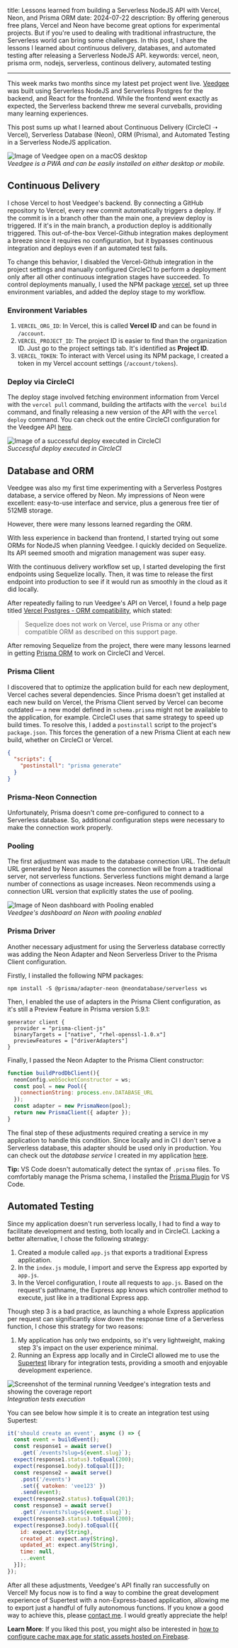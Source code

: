 title: Lessons learned from building a Serverless NodeJS API with Vercel, Neon, and Prisma ORM
date: 2024-07-22
description: By offering generous free plans, Vercel and Neon have become great options for experimental projects. But if you're used to dealing with traditional infrastructure, the Serverless world can bring some challenges. In this post, I share the lessons I learned about continuous delivery, databases, and automated testing after releasing a Serverless NodeJS API.
keywords: vercel, neon, prisma orm, nodejs, serverless, continous delivery, automated testing

---

This week marks two months since my latest pet project went live. [Veedgee](https://veedgee.compilorama.com) was built using Serverless NodeJS and Serverless Postgres for the backend, and React for the frontend. While the frontend went exactly as expected, the Serverless backend threw me several curveballs, providing many learning experiences.

This post sums up what I learned about Continuous Delivery (CircleCI ➝ Vercel), Serverless Database (Neon), ORM (Prisma), and Automated Testing in a Serverless NodeJS application.

![Image of Veedgee open on a macOS desktop](../../images/veedgee-pwa-en.png)  
_Veedgee is a PWA and can be easily installed on either desktop or mobile._

## Continuous Delivery

I chose Vercel to host Veedgee's backend. By connecting a GitHub repository to Vercel, every new commit automatically triggers a deploy. If the commit is in a branch other than the main one, a preview deploy is triggered. If it's in the main branch, a production deploy is additionally triggered. This out-of-the-box Vercel-Github integration makes deployment a breeze since it requires no configuration, but it bypasses continuous integration and deploys even if an automated test fails.

To change this behavior, I disabled the Vercel-Github integration in the project settings and manually configured CircleCI to perform a deployment only after all other continuous integration stages have succeeded. To control deployments manually, I used the NPM package [vercel](https://www.npmjs.com/package/vercel), set up three environment variables, and added the deploy stage to my workflow.

### Environment Variables

1. `VERCEL_ORG_ID`: In Vercel, this is called **Vercel ID** and can be found in `/account`.
2. `VERCEL_PROJECT_ID`: The project ID is easier to find than the organization ID. Just go to the project settings tab. It's identified as **Project ID**.
3. `VERCEL_TOKEN`: To interact with Vercel using its NPM package, I created a token in my Vercel account settings (`/account/tokens`).

### Deploy via CircleCI

The deploy stage involved fetching environment information from Vercel with the `vercel pull` command, building the artifacts with the `vercel build` command, and finally releasing a new version of the API with the `vercel deploy` command. You can check out the entire CircleCI configuration for the Veedgee API [here](https://github.com/rafaelcamargo/veedgee-api/blob/main/.circleci/config.yml).

![Image of a successful deploy executed in CircleCI](../../images/circle-ci-deploy-veedgee.png)  
_Successful deploy executed in CircleCI_

## Database and ORM

Veedgee was also my first time experimenting with a Serverless Postgres database, a service offered by Neon. My impressions of Neon were excellent: easy-to-use interface and service, plus a generous free tier of 512MB storage.

However, there were many lessons learned regarding the ORM.

With less experience in backend than frontend, I started trying out some ORMs for NodeJS when planning Veedgee. I quickly decided on Sequelize. Its API seemed smooth and migration management was super easy.

With the continuous delivery workflow set up, I started developing the first endpoints using Sequelize locally. Then, it was time to release the first endpoint into production to see if it would run as smoothly in the cloud as it did locally.

After repeatedly failing to run Veedgee's API on Vercel, I found a help page titled [Vercel Postgres - ORM compatibility](https://vercel.com/docs/storage/vercel-postgres#orm-compatibility), which stated:

> Sequelize does not work on Vercel, use Prisma or any other compatible ORM as described on this support page.

After removing Sequelize from the project, there were many lessons learned in getting [Prisma ORM](https://www.prisma.io) to work on CircleCI and Vercel.

### Prisma Client

I discovered that to optimize the application build for each new deployment, Vercel caches several dependencies. Since Prisma doesn't get installed at each new build on Vercel, the Prisma Client served by Vercel can become outdated — a new model defined in `schema.prisma` might not be available to the application, for example. CircleCI uses that same strategy to speed up build times. To resolve this, I added a `postinstall` script to the project's `package.json`. This forces the generation of a new Prisma Client at each new build, whether on CircleCI or Vercel.

```json
{
  "scripts": {
    "postinstall": "prisma generate"
  }
}
```

### Prisma-Neon Connection

Unfortunately, Prisma doesn't come pre-configured to connect to a Serverless database. So, additional configuration steps were necessary to make the connection work properly.

### Pooling

The first adjustment was made to the database connection URL. The default URL generated by Neon assumes the connection will be from a traditional server, not serverless functions. Serverless functions might demand a large number of connections as usage increases. Neon recommends using a connection URL version that explicitly states the use of pooling.

![Image of Neon dashboard with Pooling enabled](../../images/veedgee-neon-db.png)  
_Veedgee's dashboard on Neon with pooling enabled_

### Prisma Driver

Another necessary adjustment for using the Serverless database correctly was adding the Neon Adapter and Neon Serverless Driver to the Prisma Client configuration.

Firstly, I installed the following NPM packages:

```
npm install -S @prisma/adapter-neon @neondatabase/serverless ws
```

Then, I enabled the use of adapters in the Prisma Client configuration, as it's still a Preview Feature in Prisma version 5.9.1:

```prisma
generator client {
  provider = "prisma-client-js"
  binaryTargets = ["native", "rhel-openssl-1.0.x"]
  previewFeatures = ["driverAdapters"]
}
```

Finally, I passed the Neon Adapter to the Prisma Client constructor:

```javascript
function buildProdDbClient(){
  neonConfig.webSocketConstructor = ws;
  const pool = new Pool({
    connectionString: process.env.DATABASE_URL
  });
  const adapter = new PrismaNeon(pool);
  return new PrismaClient({ adapter });
}
```

The final step of these adjustments required creating a service in my application to handle this condition. Since locally and in CI I don't serve a Serverless database, this adapter should be used only in production. You can check out the *database service* I created in my application [here](https://github.com/rafaelcamargo/veedgee-api/blob/main/src/services/database.js).

**Tip:** VS Code doesn't automatically detect the syntax of `.prisma` files. To comfortably manage the Prisma schema, I installed the [Prisma Plugin](https://marketplace.visualstudio.com/items?itemName=Prisma.prisma) for VS Code.

## Automated Testing

Since my application doesn't run serverless locally, I had to find a way to facilitate development and testing, both locally and in CircleCI. Lacking a better alternative, I chose the following strategy:

1. Created a module called `app.js` that exports a traditional Express application.
2. In the `index.js` module, I import and serve the Express app exported by `app.js`.
3. In the Vercel configuration, I route all requests to `app.js`. Based on the request's pathname, the Express app knows which controller method to execute, just like in a traditional Express app.

Though step 3 is a bad practice, as launching a whole Express application per request can significantly slow down the response time of a Serverless function, I chose this strategy for two reasons:

1. My application has only two endpoints, so it's very lightweight, making step 3's impact on the user experience minimal.
2. Running an Express app locally and in CircleCI allowed me to use the [Supertest](https://www.npmjs.com/package/supertest) library for integration tests, providing a smooth and enjoyable development experience.

![Screenshot of the terminal running Veedgee's integration tests and showing the coverage report](../../images/veedgee-integration-tests_900x628.gif)  
_Integration tests execution_

You can see below how simple it is to create an integration test using Supertest:

```javascript
it('should create an event', async () => {
  const event = buildEvent();
  const response1 = await serve()
    .get(`/events?slug=${event.slug}`);
  expect(response1.status).toEqual(200);
  expect(response1.body).toEqual([]);
  const response2 = await serve()
    .post('/events')
    .set({ vatoken: 'vee123' })
    .send(event);
  expect(response2.status).toEqual(201);
  const response3 = await serve()
    .get(`/events?slug=${event.slug}`);
  expect(response3.status).toEqual(200);
  expect(response3.body).toEqual([{
    id: expect.any(String),
    created_at: expect.any(String),
    updated_at: expect.any(String),
    time: null,
    ...event
  }]);
});
```

After all these adjustments, Veedgee's API finally ran successfully on Vercel! My focus now is to find a way to combine the great development experience of Supertest with a non-Express-based application, allowing me to export just a handful of fully autonomous functions. If you know a good way to achieve this, please [contact me](/contact). I would greatly appreciate the help!

**Learn More**: If you liked this post, you might also be interested in [how to configure cache max age for static assets hosted on Firebase](/blog/configuring-cache-max-age-for-static-assets-hosted-on-firebase/).
